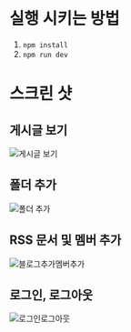 # 실행 시키는 방법
1. ```npm install```
2. ```npm run dev```

# 스크린 샷
## 게시글 보기
![게시글 보기](https://github.com/user-attachments/assets/3ea625fe-2700-4ee8-9a08-1f49cd07a31d)

## 폴더 추가
![폴더 추가](https://github.com/user-attachments/assets/31097e1a-1e17-42f4-9b78-488f9602545f)

## RSS 문서 및 멤버 추가
![블로그추가멤버추가](https://github.com/user-attachments/assets/1162b659-b687-4f98-9a69-b73d1a52618d)

## 로그인, 로그아웃
![로그인로그아웃](https://github.com/user-attachments/assets/a64f16ff-b6aa-4d81-8ae3-b208eb88e05f)

